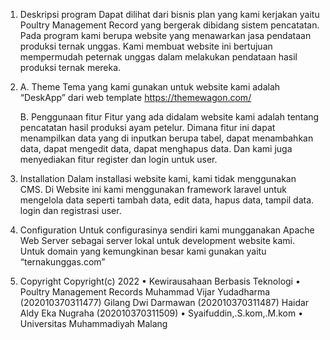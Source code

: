 1.	Deskripsi program 
Dapat dilihat dari bisnis plan yang kami kerjakan yaitu Poultry Management Record yang bergerak dibidang sistem pencatatan.
Pada program kami berupa website yang menawarkan jasa pendataan produksi ternak unggas.
Kami membuat website ini bertujuan mempermudah peternak unggas dalam melakukan pendataan hasil produksi ternak mereka.

2.	A. Theme
       Tema yang kami gunakan untuk website kami adalah “DeskApp” dari web template https://themewagon.com/

    B. Penggunaan fitur
       Fitur yang ada didalam website kami adalah tentang pencatatan hasil produksi ayam petelur. Dimana fitur ini dapat menampilkan data yang di inputkan berupa tabel, dapat            menambahkan data, dapat mengedit data, dapat menghapus data. Dan kami juga menyediakan fitur register dan login untuk user.

3.	Installation
Dalam installasi website kami, kami tidak menggunakan CMS. Di Website ini kami menggunakan framework laravel untuk mengelola data seperti tambah data, edit data, hapus data, tampil data. login dan registrasi user.

4.	Configuration 
Untuk configurasinya sendiri kami mungganakan Apache Web Server sebagai server lokal untuk development website kami. Untuk domain yang kemungkinan besar kami gunakan yaitu  “ternakunggas.com”

5.	Copyright
Copyright(c) 2022
•	Kewirausahaan Berbasis Teknologi
•	Poultry Management Records
  Muhammad Vijar Yudadharma (202010370311477)
  Gilang Dwi Darmawan       (202010370311487)
  Haidar Aldy Eka Nugraha   (202010370311509)
•	Syaifuddin,.S.kom,.M.kom
•	Universitas Muhammadiyah Malang
